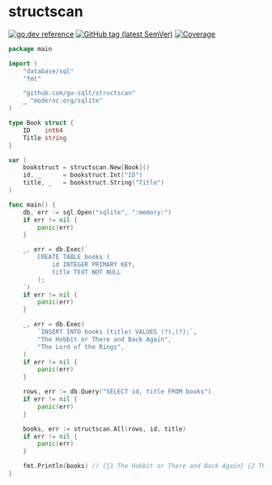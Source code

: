 # structscan

[![go.dev reference](https://img.shields.io/badge/go.dev-reference-007d9c?logo=go&logoColor=white)](https://pkg.go.dev/github.com/go-sqlt/structscan)
[![GitHub tag (latest SemVer)](https://img.shields.io/github/tag/go-sqlt/structscan.svg?style=social)](https://github.com/go-sqlt/structscan/tags)
[![Coverage](https://img.shields.io/badge/Coverage-40.1%25-red)](https://github.com/go-sqlt/structscan/actions)

```go
package main

import (
	"database/sql"
	"fmt"

	"github.com/go-sqlt/structscan"
	_ "modernc.org/sqlite"
)

type Book struct {
	ID    int64
	Title string
}

var (
	bookstruct = structscan.New[Book]()
	id, _      = bookstruct.Int("ID")
	title, _   = bookstruct.String("Title")
)

func main() {
	db, err := sql.Open("sqlite", ":memory:")
	if err != nil {
		panic(err)
	}

	_, err = db.Exec(`
		CREATE TABLE books (
			id INTEGER PRIMARY KEY,
			title TEXT NOT NULL
		);
	`)
	if err != nil {
		panic(err)
	}

	_, err = db.Exec(
		`INSERT INTO books (title) VALUES (?),(?);`,
		"The Hobbit or There and Back Again",
		"The Lord of the Rings",
	)
	if err != nil {
		panic(err)
	}

	rows, err := db.Query("SELECT id, title FROM books")
	if err != nil {
		panic(err)
	}

	books, err := structscan.All(rows, id, title)
	if err != nil {
		panic(err)
	}

	fmt.Println(books) // [{1 The Hobbit or There and Back Again} {2 The Lord of the Rings}]
}

```
